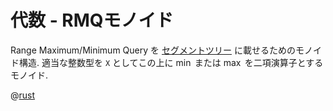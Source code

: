 # 代数 - RMQモノイド

Range Maximum/Minimum Query を [セグメントツリー](seq.segment_tree) に載せるためのモノイド構造.
適当な整数型を `X` としてこの上に $\min$ または $\max$ を二項演算子とするモノイド.

@[rust](algebra.monoid.rmq.rs)

